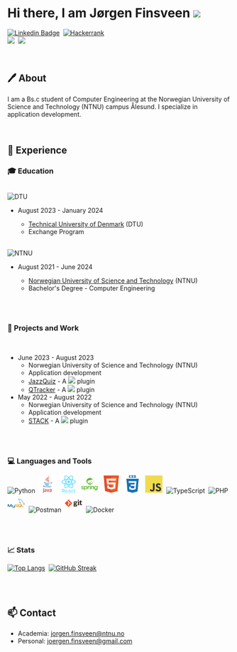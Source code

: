 # Hi there, I am Jørgen Finsveen <img src="https://media.giphy.com/media/hvRJCLFzcasrR4ia7z/giphy.gif" width="40"></h1>

[![Linkedin Badge](https://img.shields.io/badge/-joergen%20finsveen-blue?style=for-the-badge&logo=Linkedin&logoColor=white)](https://www.linkedin.com/in/joergen-finsveen/)&nbsp;
[![Hackerrank](https://img.shields.io/badge/-Hackerrank-2EC866?style=for-the-badge&logo=HackerRank&logoColor=white)](https://www.hackerrank.com/joergen_finsveen)&nbsp;<br/>
![](https://img.shields.io/github/followers/jorgenfinsveen?style=social)&nbsp;
![](https://komarev.com/ghpvc/?username=jorgenfinsveen)&nbsp;




<!--
**jorgenfinsveen/jorgenfinsveen** is a ✨ _special_ ✨ repository because its `README.md` (this file) appears on your GitHub profile.

Here are some ideas to get you started:

- 🔭 I’m currently working on ...
- 🌱 I’m currently learning ...
- 👯 I’m looking to collaborate on ...
- 🤔 I’m looking for help with ...
- 💬 Ask me about ...
- 📫 How to reach me: ...
- 😄 Pronouns: ...
- ⚡ Fun fact: ...
-->

<br/>

## 🖊️ About

I am a Bs.c student of Computer Engineering at the Norwegian University of Science and Technology (NTNU) campus Ålesund. I specialize in application development.<br/>

<br/>

## 🔬 Experience


### 🎓 Education

<br/>
<div display="table" float="left">
  <img src="https://upload.wikimedia.org/wikipedia/commons/thumb/2/2a/Danmarks_Tekniske_Universitet_%28logo%29.svg/1200px-Danmarks_Tekniske_Universitet_%28logo%29.svg.png" title="DTU" alt="DTU" height="80" display="table-cell" vertical-align="middle"/>
  
  <ul display="table-cell" background-position="left center" background-repeat="no-repeat" vertical-align="middle">
    <li display="inline-block" >August 2023 - January 2024</li>
    <ul>
      <li><a href="https://www.dtu.dk/english/">Technical University of Denmark</a> (DTU)</li>
      <li>Exchange Program</li>
    </ul>
  </ul>

</div>

<br/>

<div display="table" float="left">
  <img src="https://upload.wikimedia.org/wikipedia/commons/thumb/4/4c/Logo-Ntnu.svg/1200px-Logo-Ntnu.svg.png" title="NTNU" alt="NTNU" height="80" display="table-cell" vertical-align="middle"/>
  
  <ul display="table-cell" background-position="left center" background-repeat="no-repeat" vertical-align="middle">
    <li display="inline-block">August 2021 - June 2024</li>
    <ul>
      <li><a href="https://www.ntnu.edu">Norwegian University of Science and Technology</a> (NTNU)
      <li>Bachelor's Degree - Computer Engineering</li>
    </ul>
  </ul>

</div>


<br/><br/>

### 📆 Projects and Work

<br/>


* June 2023 - August 2023
  * Norwegian University of Science and Technology (NTNU)
  * Application development
  * <a href="https://github.com/KQMATH/moodle-mod_jazzquiz">JazzQuiz</a> - A [<img src="https://upload.wikimedia.org/wikipedia/commons/thumb/c/c6/Moodle-logo.svg/2560px-Moodle-logo.svg.png" height="15"/>](https://github.com/moodle/moodle) plugin
  * <a href="https://github.com/KQMATH/moodle-local_qtracker">QTracker</a> - A [<img src="https://upload.wikimedia.org/wikipedia/commons/thumb/c/c6/Moodle-logo.svg/2560px-Moodle-logo.svg.png" height="15"/>](https://github.com/moodle/moodle) plugin
* May 2022 - August 2022
  * Norwegian University of Science and Technology (NTNU)
  * Application development
  * <a href="https://github.com/KQMATH/moodle-qtype_stack">STACK</a> - A [<img src="https://upload.wikimedia.org/wikipedia/commons/thumb/c/c6/Moodle-logo.svg/2560px-Moodle-logo.svg.png" height="15"/>](https://github.com/moodle/moodle) plugin

<br/><br/>

### 💻 Languages and Tools

<p>
<img src="https://upload.wikimedia.org/wikipedia/commons/thumb/c/c3/Python-logo-notext.svg/1869px-Python-logo-notext.svg.png" title="Python" alt="Python" width="40" height="40"/>&nbsp;
<img src="https://github.com/devicons/devicon/blob/master/icons/java/java-original-wordmark.svg" title="Java" alt="Java" width="40" height="40"/>&nbsp;
<img src="https://github.com/devicons/devicon/blob/master/icons/react/react-original-wordmark.svg" title="React" alt="React" width="40" height="40"/>&nbsp;
<img src="https://github.com/devicons/devicon/blob/master/icons/spring/spring-original-wordmark.svg" title="Spring" alt="Spring" width="40" height="40"/>&nbsp;
<img src="https://github.com/devicons/devicon/blob/master/icons/html5/html5-original.svg" title="HTML5" alt="HTML" width="40" height="40"/>&nbsp;
<img src="https://github.com/devicons/devicon/blob/master/icons/css3/css3-plain-wordmark.svg"  title="CSS3" alt="CSS" width="40" height="40"/>&nbsp;
<img src="https://github.com/devicons/devicon/blob/master/icons/javascript/javascript-original.svg" title="JavaScript" alt="JavaScript" width="40" height="40"/>&nbsp;
<img src="https://upload.wikimedia.org/wikipedia/commons/thumb/4/4c/Typescript_logo_2020.svg/2048px-Typescript_logo_2020.svg.png" title="TypeScript" alt="TypeScript" width="40" height="40"/>&nbsp;
<img src="https://upload.wikimedia.org/wikipedia/commons/thumb/2/27/PHP-logo.svg/1200px-PHP-logo.svg.png" title="PHP" alt="PHP"  height="40"/>&nbsp;
<img src="https://github.com/devicons/devicon/blob/master/icons/mysql/mysql-original-wordmark.svg" title="MySQL"  alt="MySQL" width="40" height="40"/>&nbsp;
<img src="https://www.vectorlogo.zone/logos/getpostman/getpostman-icon.svg" title="Postman"  alt="Postman" width="40" height="40"/>&nbsp;
<img src="https://github.com/devicons/devicon/blob/master/icons/git/git-original-wordmark.svg" title="Git" **alt="Git" width="40" height="40"/>&nbsp;
<img src="https://www.docker.com/wp-content/uploads/2022/03/vertical-logo-monochromatic.png" title="Docker" **alt="Docker" height="40"/>&nbsp;
</p>


<br/><br/>

### 📈 Stats
<p float="left">

[![Top Langs](https://github-readme-stats.vercel.app/api/top-langs/?username=jorgenfinsveen&layout=donut&theme=vision-friendly-dark)](https://github.com/anuraghazra/github-readme-stats)&nbsp;
[![GitHub Streak](http://github-readme-streak-stats.herokuapp.com?user=jorgenfinsveen&theme=dark&background=000000$card_width=900)](https://git.io/streak-stats)

</p>

<br/><br/>

## 📫 Contact

* Academia: [jorgen.finsveen@ntnu.no](mailto:jorgen.finsveen@ntnu.no)
* Personal: [joergen.finsveen@gmail.com](mailto:joergen.finsveen@gmail.com)
